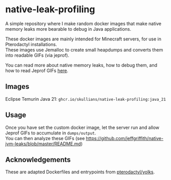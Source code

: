 # native-leak-profiling
A simple repository where I make random docker images that make native memory leaks more bearable to debug in Java applications.

These docker images are mainly intended for Minecraft servers, for use in Pterodactyl installations.\
These images use Jemalloc to create small heapdumps and converts them into readable GIFs (via jeprof).

You can read more about native memory leaks, how to debug them, and how to read Jeprof GIFs [here](https://github.com/jeffgriffith/native-jvm-leaks/blob/master/README.md).

## Images
Eclipse Temurin Java 21: `ghcr.io/skullians/native-leak-profiling:java_21`

## Usage
Once you have set the custom docker image, let the server run and allow Jeprof GIFs to accumulate in `dumps/output`.\
You can then analyze these GIFs (see https://github.com/jeffgriffith/native-jvm-leaks/blob/master/README.md)

## Acknowledgements
These are adapted Dockerfiles and entrypoints from [pterodactyl/yolks](https://github.com/pterodactyl/yolks/tree/master/java).